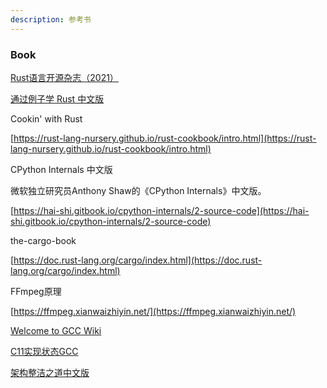 ```yaml
---
description: 参考书
---
```


### Book

[ Rust语言开源杂志（2021）](https://rustmagazine.github.io/rust\_magazine\_2021/index.html#rust%E8%AF%AD%E8%A8%80%E5%BC%80%E6%BA%90%E6%9D%82%E5%BF%972021)

[通过例子学 Rust 中文版](https://rustwiki.org/zh-CN/rust-by-example/)


Cookin' with Rust

[https://rust-lang-nursery.github.io/rust-cookbook/intro.html](https://rust-lang-nursery.github.io/rust-cookbook/intro.html)



CPython Internals  中文版

微软独立研究员Anthony Shaw的《CPython Internals》中文版。

[https://hai-shi.gitbook.io/cpython-internals/2-source-code](https://hai-shi.gitbook.io/cpython-internals/2-source-code)



the-cargo-book

[https://doc.rust-lang.org/cargo/index.html](https://doc.rust-lang.org/cargo/index.html) 



FFmpeg原理

[https://ffmpeg.xianwaizhiyin.net/](https://ffmpeg.xianwaizhiyin.net/)


[Welcome to GCC Wiki](https://gcc.gnu.org/wiki/)

[C11实现状态GCC](https://gcc.gnu.org/wiki/C11Status)



[架构整洁之道中文版](https://geekdaxue.co/read/Clean-Architecture-zh/docs-part1.md)



